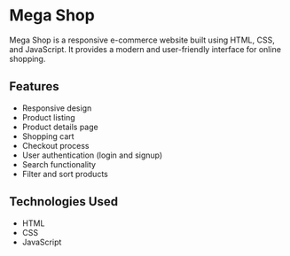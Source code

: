 # Mega Shop

Mega Shop is a responsive e-commerce website built using HTML, CSS, and JavaScript. It provides a modern and user-friendly interface for online shopping.

## Features

- Responsive design
- Product listing
- Product details page
- Shopping cart
- Checkout process
- User authentication (login and signup)
- Search functionality
- Filter and sort products

## Technologies Used

- HTML
- CSS
- JavaScript
